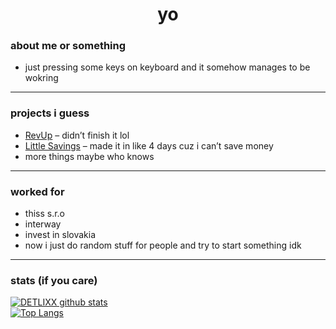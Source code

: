 <h1 align="center">yo</h1>

### about me or something

- just pressing some keys on keyboard and it somehow manages to be wokring 

---

### projects i guess

- [RevUp](https://www.revupapp.eu/) – didn’t finish it lol
- [Little Savings](https://littlesavings.detlixx.com/) – made it in like 4 days cuz i can’t save money  
- more things maybe who knows  

---

### worked for

- thiss s.r.o  
- interway  
- invest in slovakia  
- now i just do random stuff for people and try to start something idk  

---

### stats (if you care)

[![DETLIXX github stats](https://github-readme-stats.vercel.app/api?username=DETLIXX&show_icons=true&theme=transparent&title_color=FFFFFF&text_color=FFFFFF&icon_color=000000)](https://github.com/DETLIXX?tab=repositories)  
[![Top Langs](https://github-readme-stats.vercel.app/api/top-langs/?username=DETLIXX&layout=donut&theme=transparent&title_color=FFFFFF&text_color=FFFFFF&icon_color=000000)](https://github.com/DETLIXX?tab=repositories)
